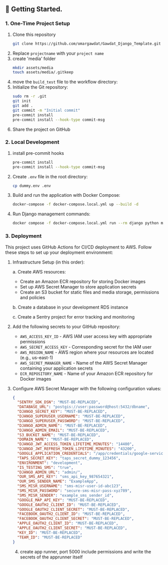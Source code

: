 ## 🚀 Getting Started.

### 1. One-Time Project Setup

1. Clone this repository
    ```bash
    git clone https://github.com/omargawdat/Gawdat_Django_Template.git
    ```
2. Replace `projectname` with your `project name`
3. create 'media' folder
    ```bash
    mkdir assets/media
    touch assets/media/.gitkeep
    ```
4. move the `build_test` file to the workflow directory:
5. Initialize the Git repository:
   ```bash
   sudo rm -r .git
   git init
   git add .
   git commit -m "Initial commit"
   pre-commit install
   pre-commit install --hook-type commit-msg
   ```
6. Share the project on GitHub

### 2. Local Development

1. install pre-commit hooks
   ```bash
   pre-commit install
   pre-commit install --hook-type commit-msg
   ```

2. Create `.env` file in the root directory:
    ```bash
    cp dummy.env .env
    ```

3. Build and run the application with Docker Compose:
   ```bash
   docker-compose -f docker-compose.local.yml up --build -d
   ```

4. Run Django management commands:
   ```bash
   docker compose -f docker-compose.local.yml run --rm django python manage.py [command]
   ```

### 3. Deployment

This project uses GitHub Actions for CI/CD deployment to AWS. Follow these steps to set up your deployment environment:

1. Infrastructure Setup (in this order):

   a. Create AWS resources:
    - Create an Amazon ECR repository for storing Docker images
    - Set up AWS Secret Manager to store application secrets
    - Create an S3 bucket for static files and media storage, permissions and policies

   b. Create a database in your development RDS instance

   c. Create a Sentry project for error tracking and monitoring

2. Add the following secrets to your GitHub repository:

    - `AWS_ACCESS_KEY_ID` - AWS IAM user access key with appropriate permissions
    - `AWS_SECRET_ACCESS_KEY` - Corresponding secret for the IAM user
    - `AWS_REGION_NAME` - AWS region where your resources are located (e.g., us-east-1)
    - `AWS_SECRET_MANAGER_NAME` - Name of the AWS Secret Manager containing your application secrets
    - `ECR_REPOSITORY_NAME` - Name of your Amazon ECR repository for Docker images

3. Configure AWS Secret Manager with the following configuration values:

   ```json
   {
     "SENTRY_SDK_DSN": "MUST-BE-REPLACED",
     "DATABASE_URL": "postgis://user:password@host:5432/dbname",
     "DJANGO_SECRET_KEY": "MUST-BE-REPLACED",
     "DJANGO_SUPERUSER_USERNAME": "MUST-BE-REPLACED",
     "DJANGO_SUPERUSER_PASSWORD": "MUST-BE-REPLACED",
     "DJANGO_ADMIN_NAME": "MUST-BE-REPLACED",
     "DJANGO_ADMIN_EMAIL": "MUST-BE-REPLACED",
     "S3_BUCKET_NAME": "MUST-BE-REPLACED",
     "DOMAIN_NAME": "MUST-BE-REPLACED",
     "DJANGO_JWT_ACCESS_TOKEN_LIFETIME_MINUTES": "14400",
     "DJANGO_JWT_REFRESH_TOKEN_LIFETIME_MINUTES": "43200",
     "GOOGLE_APPLICATION_CREDENTIALS": "/app/credentials/google-service-account.json",
     "TAPS_SECRET_KEY": "taps_secret_dummy_123456",
     "ENVIRONMENT": "development",
     "IS_TESTING_SMS": "true",
     "DJANGO_ADMIN_URL": "admin/",
     "OUR_SMS_API_KEY": "sms_api_key_987654321",
     "OUR_SMS_SENDER_NAME": "ExampleApp",
     "SMS_MISR_USERNAME": "sms-misr-user-id-abc123",
     "SMS_MISR_PASSWORD": "secure-sms-misr-pass-xyz789",
     "SMS_MISR_SENDER": "example_sms_sender_id",
     "GOOGLE_MAP_API_KEY": "MUST-BE-REPLACED",
     "GOOGLE_OAUTH2_CLIENT_ID": "MUST-BE-REPLACED",
     "GOOGLE_OAUTH2_CLIENT_SECRET": "MUST-BE-REPLACED",
     "FACEBOOK_OAUTH2_CLIENT_ID": "MUST-BE-REPLACED",
     "FACEBOOK_OAUTH2_CLIENT_SECRET": "MUST-BE-REPLACED",
     "APPLE_OAUTH2_CLIENT_ID": "MUST-BE-REPLACED",
     "APPLE_OAUTH2_CLIENT_SECRET": "MUST-BE-REPLACED",
     "KEY_ID": "MUST-BE-REPLACED",
     "TEAM_ID": "MUST-BE-REPLACED"
   }
   ```
    4. create app runner, port 5000 include permissions and write the secrets of the apprunner itself
